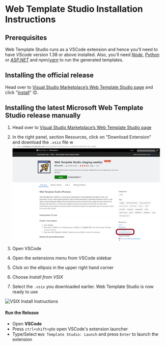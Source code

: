 # Web Template Studio Installation Instructions

## Prerequisites

Web Template Studio runs as a VSCode extension and hence you'll need to have _VScode_ version 1.38 or above installed.
Also, you'll need [_Node_](https://nodejs.org/en/download/), [_Python_](https://www.python.org/downloads/) or [_ASP.NET_](https://dotnet.microsoft.com/download) and _npm_/[_yarn_](https://yarnpkg.com/en/docs/install) to run the generated templates.

## Installing the official release
Head over to [Visual Studio Marketplace’s Web Template Studio page](https://marketplace.visualstudio.com/items?itemName=WASTeamAccount.WebTemplateStudio-dev-nightly) and click "[install](vscode:extension/WASTeamAccount.WebTemplateStudio-dev-nightly)" 😊.

## Installing the latest Microsoft Web Template Studio release manually

1. Head over to [Visual Studio Marketplace’s Web Template Studio page](https://marketplace.visualstudio.com/items?itemName=WASTeamAccount.WebTemplateStudio-dev-nightly)
2. In the right panel, section Resources, click on "Download Extension" and download the `.vsix` file
w
![VSIX Download](./resources/vsix-download.png)

3. Open VSCode
4. Open the extensions menu from VSCode sidebar
5. Click on the ellipsis in the upper right hand corner
6. Choose _Install from VSIX_
7. Select the `.vsix` you downloaded earlier. Web Template Studio is now ready to use

![VSIX Install Instructions](./resources/vsix-install-instructions.png)

#### Run the Release

- Open **VSCode**
- Press `ctrl+shift+p`to open VSCode's extension launcher
- Type/Select `Web Template Studio: Launch` and press `Enter` to launch the extension
